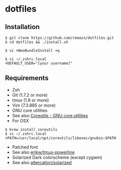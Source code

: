 # dotfiles

## Installation
<pre><code>$ git clone https://github.com/remain/dotfiles.git
$ cd dotfiles && ./install.sh

$ vi +NeoBundleInstall +q

$ vi ~/.zshrc.local
+DEFAULT_USER="[your username]"</code></pre>

## Requirements
 * Zsh
 * Git (1.7.2 or more)
 * tmux (1.8 or more)
 * Vim (7.3.885 or more)
 * GNU core utilities
  * See also [Coreutils - GNU core utilities](http://www.gnu.org/software/coreutils/ "Coreutils - GNU core utilities")
  * For OSX
<pre><code>$ brew install coreutils
$ vi ~/.zshrc.local
+PATH=/usr/local/opt/coreutils/libexec/gnubin:$PATH
</code></pre>
 * Patched font
  * See also [erikw/tmux-powerline](https://github.com/erikw/tmux-powerline "erikw/tmux-powerline")
 * Solarized Dark colorscheme (except cygwin)
  * See also [altercation/solarized](https://github.com/altercation/solarized "altercation/solarized")
